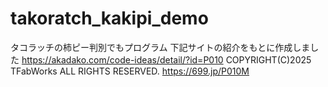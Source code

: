 # takoratch_kakipi_demo
タコラッチの柿ピー判別でもプログラム
下記サイトの紹介をもとに作成しました
https://akadako.com/code-ideas/detail/?id=P010
COPYRIGHT(C)2025 TFabWorks ALL RIGHTS RESERVED.
https://699.jp/P010M
